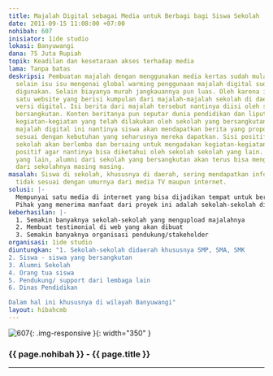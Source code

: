 ```yaml
---
title: Majalah Digital sebagai Media untuk Berbagi bagi Siswa Sekolah
date: 2011-09-15 11:08:00 +07:00
nohibah: 607
inisiator: 1ide studio
lokasi: Banyuwangi
dana: 75 Juta Rupiah
topik: Keadilan dan kesetaraan akses terhadap media
lama: Tanpa batas
deskripsi: Pembuatan majalah dengan menggunakan media kertas sudah mulai ditinggalkan,
  selain isu isu mengenai global warming penggunaan majalah digital sudah mulai banyak
  digunakan. Selain biayanya murah jangkauannya pun luas. Oleh karena itu perlu dibuat
  satu website yang berisi kumpulan dari majalah-majalah sekolah di daerah dengan
  versi digital. Isi berita dari majalah tersebut nantinya diisi oleh sekolah yang
  bersangkutan. Konten beritanya pun seputar dunia pendidikan dan liputan mengenai
  kegiatan-kegiatan yang telah dilakukan oleh sekolah yang bersangkutan. Dengan adanya
  majalah digital ini nantinya siswa akan mendapatkan berita yang proporsional yang
  sesuai dengan kebutuhan yang seharusnya mereka dapatkan. Sisi positifnya setiap
  sekolah akan berlomba dan bersaing untuk mengadakan kegiatan-kegiatan yang bersifat
  positif agar nantinya bisa diketahui oleh sekolah sekolah yang lain. Sisi positif
  yang lain, alumni dari sekolah yang bersangkutan akan terus bisa mengetahui perkembangan
  dari sekolahnya masing masing.
masalah: Siswa di sekolah, khususnya di daerah, sering mendapatkan informasi yang
  tidak sesuai dengan umurnya dari media TV maupun internet.
solusi: |-
  Mempunyai satu media di internet yang bisa dijadikan tempat untuk berbagi inspirasi, memacu semangat, perfikir positif, antar sekolah sekolah khususnya di daerah.
  Pihak yang menerima manfaat dari proyek ini adalah sekolah-sekolah di daerah, siswa, alumni sekolah, orang tua, lembaga pendukung lain, dan dinas pendidikan. Dalam hal ini khususnya di wilayah Banyuwangi.
keberhasilan: |-
  1. Semakin banyaknya sekolah-sekolah yang mengupload majalahnya
  2. Membuat testimonial di web yang akan dibuat
  3. Semakin banyaknya organisasi pendukung/stakeholder
organisasi: 1ide studio
diuntungkan: "1. Sekolah-sekolah didaerah khususnya SMP, SMA, SMK
2. Siswa - siswa yang bersangkutan
3. Alumni Sekolah 
4. Orang tua siswa
5. Pendukung/ support dari lembaga lain
6. Dinas Pendidikan

Dalam hal ini khususnya di wilayah Banyuwangi"
layout: hibahcmb
---
```


![607](/static/img/hibahcmb/607.png){: .img-responsive }{: width="350" }

### {{ page.nohibah }} - {{ page.title }}

---
